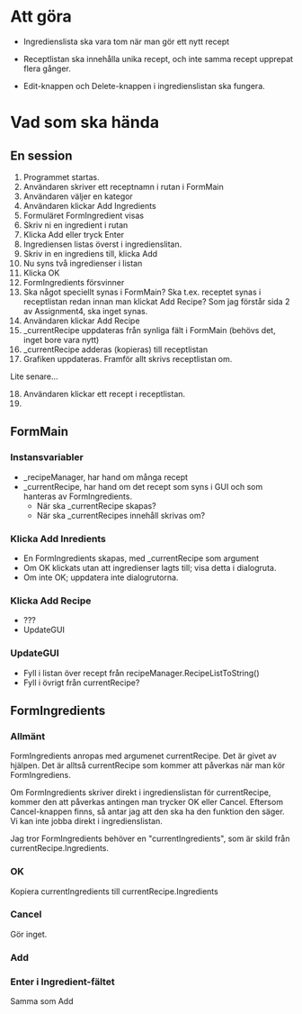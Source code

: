 # Att göra
* Ingredienslista ska vara tom när man gör ett nytt recept
* Receptlistan ska innehålla unika recept, och inte samma recept
  upprepat flera gånger.
  
* Edit-knappen och Delete-knappen i ingredienslistan ska fungera.

# Vad som ska hända

## En session
1. Programmet startas.
2. Användaren skriver ett receptnamn i rutan i FormMain
3. Användaren väljer en kategor
4. Användaren klickar Add Ingredients
5. Formuläret FormIngredient visas
6. Skriv ni en ingredient i rutan
7. Klicka Add eller tryck Enter
8. Ingrediensen listas överst i ingredienslitan. 
9. Skriv in en ingrediens till, klicka Add
10. Nu syns två ingredienser i listan
11. Klicka OK
12. FormIngredients försvinner
13. Ska något speciellt synas i FormMain? Ska t.ex. receptet synas i
    receptlistan redan innan man klickat Add Recipe? Som jag förstår
    sida 2 av Assignment4, ska inget synas. 
14. Användaren klickar Add Recipe
15. _currentRecipe uppdateras från synliga fält i FormMain (behövs
    det, inget bore vara nytt)
16. _currentRecipe adderas (kopieras) till receptlistan
17. Grafiken uppdateras. Framför allt skrivs receptlistan om.

Lite senare...

18. Användaren klickar ett recept i receptlistan.
19. 



## FormMain
### Instansvariabler

* _recipeManager, har hand om många recept
* _currentRecipe, har hand om det recept som syns i GUI och som
  hanteras av FormIngredients. 
  * När ska _currentRecipe skapas?
  * När ska _currentRecipes innehåll skrivas om?


### Klicka Add Inredients
* En FormIngredients skapas, med _currentRecipe som argument
* Om OK klickats utan att ingredienser lagts till; visa detta i
  dialogruta.
* Om inte OK; uppdatera inte dialogrutorna. 

### Klicka Add Recipe
* ???
* UpdateGUI

### UpdateGUI 
* Fyll i listan över recept från recipeManager.RecipeListToString()
* Fyll i övrigt från currentRecipe?

## FormIngredients

### Allmänt
FormIngredients anropas med argumenet currentRecipe. Det är givet av
hjälpen. Det är alltså currentRecipe som kommer att påverkas när man
kör FormIngrediens.

Om FormIngredients skriver direkt i ingredienslistan för
currentRecipe, kommer den att påverkas antingen man trycker OK eller
Cancel. Eftersom Cancel-knappen finns, så antar jag att den ska ha den
funktion den säger. Vi kan inte jobba direkt i ingredienslistan.

Jag tror FormIngredients behöver en "currentIngredients", som är skild
från currentRecipe.Ingredients.

### OK
Kopiera currentIngredients till currentRecipe.Ingredients


### Cancel
Gör inget.

### Add

### Enter i Ingredient-fältet
Samma som Add


